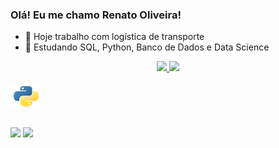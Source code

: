 ### Olá! Eu me chamo Renato Oliveira! 

- 🔭 Hoje trabalho com logística de transporte
- 🌱 Estudando SQL, Python, Banco de Dados e Data Science


<div align="center">
  <a href="https://github.com/orenatooliveira">
  <img height="170em" src="https://github-readme-stats.vercel.app/api?username=orenatooliveira&show_icons=true&theme=tokyonight&include_all_commits=true&count_private=true"/>
  <img height="170em" src="https://github-readme-stats.vercel.app/api/top-langs/?username=orenatooliveira&layout=compact&langs_count=7&theme=tokyonight"/>
</div>

<div style="display: inline_block"><br>

  <img align="center" alt="Python" height="40" width="50" src="https://raw.githubusercontent.com/devicons/devicon/master/icons/python/python-original.svg">

</div>

##

<div> 
  <a href = "mailto:daito1069@gmail.com"><img src="https://img.shields.io/badge/-Gmail-%23333?style=for-the-badge&logo=gmail&logoColor=white" target="_blank"></a>
  <a href="https://www.linkedin.com/in/renato-oliveira-2b52b5194/" target="_blank"><img src="https://img.shields.io/badge/-LinkedIn-%230077B5?style=for-the-badge&logo=linkedin&logoColor=white" target="_blank"></a> 
 
</div>
